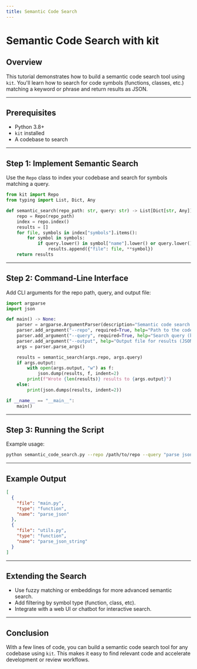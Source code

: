 ```yaml
---
title: Semantic Code Search
---
```


# Semantic Code Search with kit

## Overview

This tutorial demonstrates how to build a semantic code search tool using `kit`. You'll learn how to search for code symbols (functions, classes, etc.) matching a keyword or phrase and return results as JSON.

---

## Prerequisites

- Python 3.8+
- `kit` installed
- A codebase to search

---

## Step 1: Implement Semantic Search

Use the `Repo` class to index your codebase and search for symbols matching a query.

```python
from kit import Repo
from typing import List, Dict, Any

def semantic_search(repo_path: str, query: str) -> List[Dict[str, Any]]:
    repo = Repo(repo_path)
    index = repo.index()
    results = []
    for file, symbols in index["symbols"].items():
        for symbol in symbols:
            if query.lower() in symbol["name"].lower() or query.lower() in str(symbol).lower():
                results.append({"file": file, **symbol})
    return results
```

---

## Step 2: Command-Line Interface

Add CLI arguments for the repo path, query, and output file:

```python
import argparse
import json

def main() -> None:
    parser = argparse.ArgumentParser(description="Semantic code search using kit.")
    parser.add_argument("--repo", required=True, help="Path to the code repository")
    parser.add_argument("--query", required=True, help="Search query (keyword or phrase)")
    parser.add_argument("--output", help="Output file for results (JSON)")
    args = parser.parse_args()

    results = semantic_search(args.repo, args.query)
    if args.output:
        with open(args.output, "w") as f:
            json.dump(results, f, indent=2)
        print(f"Wrote {len(results)} results to {args.output}")
    else:
        print(json.dumps(results, indent=2))

if __name__ == "__main__":
    main()
```

---

## Step 3: Running the Script

Example usage:

```sh
python semantic_code_search.py --repo /path/to/repo --query "parse json" --output results.json
```

---

## Example Output

```json
[
  {
    "file": "main.py",
    "type": "function",
    "name": "parse_json"
  },
  {
    "file": "utils.py",
    "type": "function",
    "name": "parse_json_string"
  }
]
```

---

## Extending the Search

- Use fuzzy matching or embeddings for more advanced semantic search.
- Add filtering by symbol type (function, class, etc).
- Integrate with a web UI or chatbot for interactive search.

---

## Conclusion

With a few lines of code, you can build a semantic code search tool for any codebase using `kit`. This makes it easy to find relevant code and accelerate development or review workflows.
